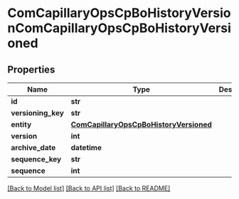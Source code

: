 # ComCapillaryOpsCpBoHistoryVersionComCapillaryOpsCpBoHistoryVersioned

## Properties
Name | Type | Description | Notes
------------ | ------------- | ------------- | -------------
**id** | **str** |  | [optional] 
**versioning_key** | **str** |  | [optional] 
**entity** | [**ComCapillaryOpsCpBoHistoryVersioned**](ComCapillaryOpsCpBoHistoryVersioned.md) |  | [optional] 
**version** | **int** |  | [optional] 
**archive_date** | **datetime** |  | [optional] 
**sequence_key** | **str** |  | [optional] 
**sequence** | **int** |  | [optional] 

[[Back to Model list]](../README.md#documentation-for-models) [[Back to API list]](../README.md#documentation-for-api-endpoints) [[Back to README]](../README.md)

